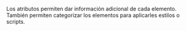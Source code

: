 Los atributos permiten dar información adicional de cada elemento.  
También permiten categorizar los elementos para aplicarles estilos o scripts.  